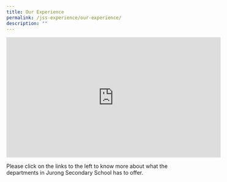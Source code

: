 ```yaml
---
title: Our Experience
permalink: /jss-experience/our-experience/
description: ""
---
```


<iframe width="560" height="315" src="https://www.youtube.com/embed/qCJ1VrlMd14" title="YouTube video player" frameborder="0" allow="accelerometer; autoplay; clipboard-write; encrypted-media; gyroscope; picture-in-picture" allowfullscreen></iframe>

Please click on the links to the left to know more about what the departments in Jurong Secondary School has to offer.